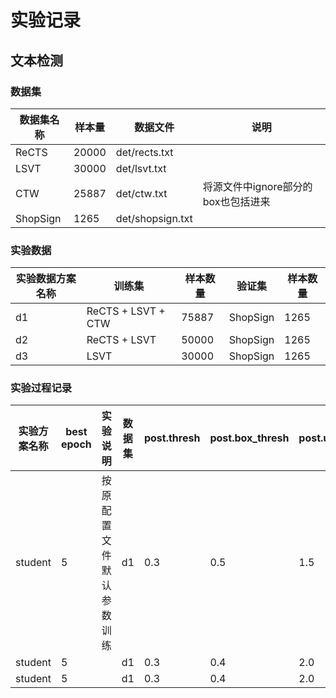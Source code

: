 # 实验记录

## 文本检测

### 数据集

| 数据集名称 | 样本量 | 数据文件 | 说明 |
| --- | --- | --- | --- |
| ReCTS | 20000 | det/rects.txt ||
| LSVT | 30000 | det/lsvt.txt ||
| CTW | 25887 | det/ctw.txt | 将源文件中ignore部分的box也包括进来 |
| ShopSign | 1265 | det/shopsign.txt ||

### 实验数据

| 实验数据方案名称 | 训练集 | 样本数量  | 验证集 | 样本数量 |
| --- | --- |---| --- |---|
| d1 | ReCTS + LSVT + CTW | 75887 | ShopSign | 1265 |
| d2 | ReCTS + LSVT | 50000 | ShopSign | 1265 |
| d3 | LSVT | 30000 | ShopSign | 1265 |

### 实验过程记录

| 实验方案名称  | best epoch | 实验说明 | 数据集 | post.thresh | post.box_thresh | post.unclip_ratio | post.image_size | precision | recall | hmean |
| --- | --- | --- | --- | --- | --- |---| --- | --- | --- | --- |
| student | 5 | 按原配置文件默认参数训练 | d1 | 0.3 | 0.5 | 1.5 | 1024 | 0.5775656324582339 | 0.502471821237888 | 0.5374081319727172 |
| student | 5 | | d1 | 0.3 | 0.4 | 2.0 | 1024 | 0.6047722342733188 | 0.5513150088985564 | 0.5768076962863349 |
| student | 5 | | d1 | 0.3 | 0.4 | 2.0 | 2048 | 0.39934574735782585 | 0.6276448487245403 | 0.4881199538638985 |
